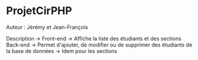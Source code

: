 # ProjetCirPHP

Auteur : Jérémy et Jean-François

Description -> Front-end -> Affiche la liste des étudiants et des sections
               Back-end  -> Permet d'ajouter, de modifier ou de supprimer des étudiants de la base de données
                         -> Idem pour les sections
